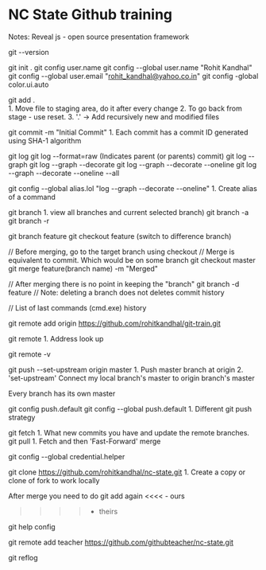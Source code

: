 NC State Github training
=========
Notes:
Reveal js - open source presentation framework

git --version

git init .
git config user.name
git config --global user.name "Rohit Kandhal"
git config --global user.email "rohit_kandhal@yahoo.co.in"
git config -global color.ui.auto

git add .  
	1. Move file to staging area, do it after every change
	2. To go back from stage - use reset.
	3. '.' -> Add recursively new and modified files

git commit -m "Initial Commit"
	1. Each commit has a commit ID generated using SHA-1 algorithm

git log
git log --format=raw (Indicates parent (or parents) commit)
git log --graph
git log --graph --decorate
git log --graph --decorate --oneline
git log --graph --decorate --oneline --all

git config --global alias.lol "log --graph --decorate --oneline"
	1. Create alias of a command

git branch 
	1. view all branches and current selected branch)
git branch -a
git branch -r

git branch feature
git checkout feature (switch to difference branch)

// Before merging, go to the target branch using checkout
// Merge is equivalent to commit. Which would be on some branch
git checkout master
git merge feature(branch name) -m "Merged"

 // After merging there is no point in keeping the "branch"
 git branch -d feature
 // Note: deleting a branch does not deletes commit history
 
 // List of last commands (cmd.exe)
 history
 
 git remote add origin https://github.com/rohitkandhal/git-train.git
 
 git remote
	1. Address look up

git remote -v

git push --set-upstream origin master
	1. Push master branch at origin
	2. 'set-upstream' Connect my local branch's master to origin branch's master
	
Every branch has its own master

git config push.default
git config --global push.default
	1. Different git push strategy
	
git fetch
	1. What new commits you have and update the remote branches.
git pull
	1. Fetch and then 'Fast-Forward' merge
	
git config --global credential.helper

git clone https://github.com/rohitkandhal/nc-state.git
	1. Create a copy or clone of fork to work locally
	
After merge you need to do git add again
<<<< - ours
>>>> - theirs

git help config

git remote add teacher https://github.com/githubteacher/nc-state.git

git reflog
